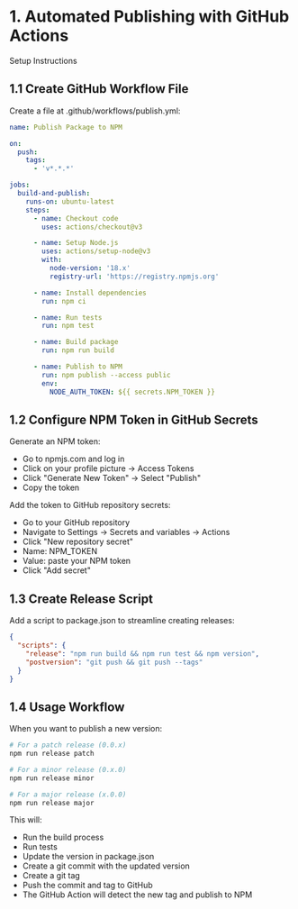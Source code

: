 # 1. Automated Publishing with GitHub Actions

Setup Instructions

## 1.1 Create GitHub Workflow File

Create a file at .github/workflows/publish.yml:

```yaml
name: Publish Package to NPM

on:
  push:
    tags:
      - 'v*.*.*'

jobs:
  build-and-publish:
    runs-on: ubuntu-latest
    steps:
      - name: Checkout code
        uses: actions/checkout@v3

      - name: Setup Node.js
        uses: actions/setup-node@v3
        with:
          node-version: '18.x'
          registry-url: 'https://registry.npmjs.org'

      - name: Install dependencies
        run: npm ci

      - name: Run tests
        run: npm test

      - name: Build package
        run: npm run build

      - name: Publish to NPM
        run: npm publish --access public
        env:
          NODE_AUTH_TOKEN: ${{ secrets.NPM_TOKEN }}
```

## 1.2 Configure NPM Token in GitHub Secrets

Generate an NPM token:

- Go to npmjs.com and log in
- Click on your profile picture → Access Tokens
- Click "Generate New Token" → Select "Publish"
- Copy the token

Add the token to GitHub repository secrets:

- Go to your GitHub repository
- Navigate to Settings → Secrets and variables → Actions
- Click "New repository secret"
- Name: NPM_TOKEN
- Value: paste your NPM token
- Click "Add secret"

## 1.3 Create Release Script

Add a script to package.json to streamline creating releases:

```json
{
  "scripts": {
    "release": "npm run build && npm run test && npm version",
    "postversion": "git push && git push --tags"
  }
}
```

## 1.4 Usage Workflow

When you want to publish a new version:

```bash
# For a patch release (0.0.x)
npm run release patch

# For a minor release (0.x.0)
npm run release minor

# For a major release (x.0.0)
npm run release major
```

This will:

- Run the build process
- Run tests
- Update the version in package.json
- Create a git commit with the updated version
- Create a git tag
- Push the commit and tag to GitHub
- The GitHub Action will detect the new tag and publish to NPM
